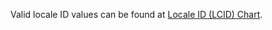 Valid locale ID values can be found at [Locale ID (LCID) Chart](https://go.microsoft.com/fwlink/?LinkId=122128).